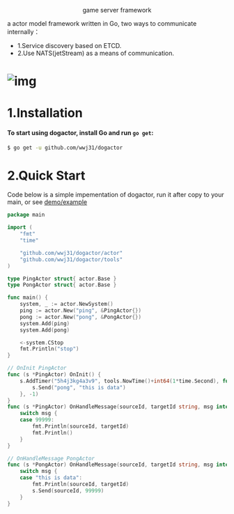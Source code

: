 <p align="center">game server framework</a></p>

a actor model framework written in Go, two ways to communicate internally：
* 1.Service discovery based on ETCD.
* 2.Use NATS(jetStream) as a means of communication.
# <img align="center" src="https://github.com/wwj31/dogactor/raw/master/.github/images/image.png" alt="img" title="img" />
# 1.Installation
#### To start using dogactor, install Go and run `go get`:
```sh
$ go get -u github.com/wwj31/dogactor
```

# 2.Quick Start
Code below is a simple impementation of dogactor,
run it after copy to your main, or see [demo/example](demo/example)
```go
package main

import (
	"fmt"
	"time"

	"github.com/wwj31/dogactor/actor"
	"github.com/wwj31/dogactor/tools"
)

type PingActor struct{ actor.Base }
type PongActor struct{ actor.Base }

func main() {
	system, _ := actor.NewSystem()
	ping := actor.New("ping", &PingActor{})
	pong := actor.New("pong", &PongActor{})
	system.Add(ping)
	system.Add(pong)

	<-system.CStop
	fmt.Println("stop")
}

// OnInit PingActor
func (s *PingActor) OnInit() {
	s.AddTimer("5h4j3kg4a3v9", tools.NowTime()+int64(1*time.Second), func(dt int64) {
		s.Send("pong", "this is data")
	}, -1)
}
func (s *PingActor) OnHandleMessage(sourceId, targetId string, msg interface{}) {
	switch msg {
	case 99999:
		fmt.Println(sourceId, targetId)
		fmt.Println()
	}
}

// OnHandleMessage PongActor
func (s *PongActor) OnHandleMessage(sourceId, targetId string, msg interface{}) {
	switch msg {
	case "this is data":
		fmt.Println(sourceId, targetId)
		s.Send(sourceId, 99999)
	}
}
```
